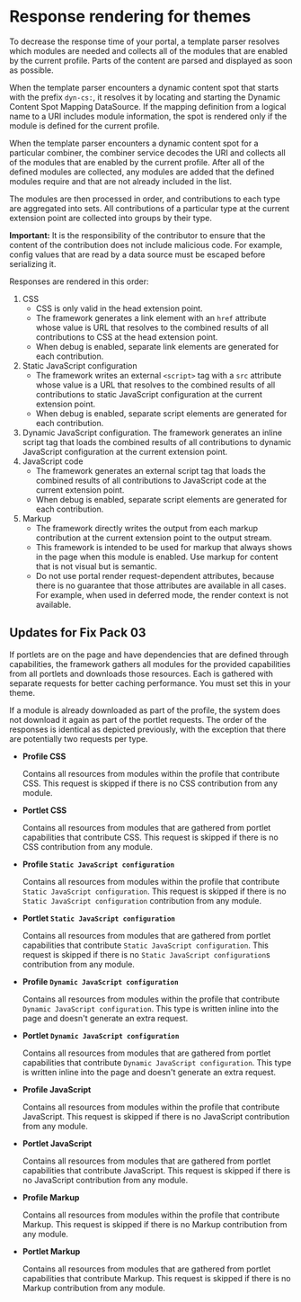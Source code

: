 # Response rendering for themes

To decrease the response time of your portal, a template parser resolves which modules are needed and collects all of the modules that are enabled by the current profile. Parts of the content are parsed and displayed as soon as possible.

When the template parser encounters a dynamic content spot that starts with the prefix `dyn-cs:`, it resolves it by locating and starting the Dynamic Content Spot Mapping DataSource. If the mapping definition from a logical name to a URI includes module information, the spot is rendered only if the module is defined for the current profile.

When the template parser encounters a dynamic content spot for a particular combiner, the combiner service decodes the URI and collects all of the modules that are enabled by the current profile. After all of the defined modules are collected, any modules are added that the defined modules require and that are not already included in the list.

The modules are then processed in order, and contributions to each type are aggregated into sets. All contributions of a particular type at the current extension point are collected into groups by their type.

**Important:** It is the responsibility of the contributor to ensure that the content of the contribution does not include malicious code. For example, config values that are read by a data source must be escaped before serializing it.

Responses are rendered in this order:

1.  CSS
    -   CSS is only valid in the head extension point.
    -   The framework generates a link element with an `href` attribute whose value is URL that resolves to the combined results of all contributions to CSS at the head extension point.
    -   When debug is enabled, separate link elements are generated for each contribution.
2.  Static JavaScript configuration
    -   The framework writes an external `<script>` tag with a `src` attribute whose value is a URL that resolves to the combined results of all contributions to static JavaScript configuration at the current extension point.
    -   When debug is enabled, separate script elements are generated for each contribution.
3.  Dynamic JavaScript configuration. The framework generates an inline script tag that loads the combined results of all contributions to dynamic JavaScript configuration at the current extension point.
4.  JavaScript code
    -   The framework generates an external script tag that loads the combined results of all contributions to JavaScript code at the current extension point.
    -   When debug is enabled, separate script elements are generated for each contribution.
5.  Markup
    -   The framework directly writes the output from each markup contribution at the current extension point to the output stream.
    -   This framework is intended to be used for markup that always shows in the page when this module is enabled. Use markup for content that is not visual but is semantic.
    -   Do not use portal render request-dependent attributes, because there is no guarantee that those attributes are available in all cases. For example, when used in deferred mode, the render context is not available.

## Updates for Fix Pack 03

If portlets are on the page and have dependencies that are defined through capabilities, the framework gathers all modules for the provided capabilities from all portlets and downloads those resources. Each is gathered with separate requests for better caching performance. You must set this in your theme.

If a module is already downloaded as part of the profile, the system does not download it again as part of the portlet requests. The order of the responses is identical as depicted previously, with the exception that there are potentially two requests per type.

-   **Profile CSS**

    Contains all resources from modules within the profile that contribute CSS. This request is skipped if there is no CSS contribution from any module.

-   **Portlet CSS**

    Contains all resources from modules that are gathered from portlet capabilities that contribute CSS. This request is skipped if there is no CSS contribution from any module.

-   **Profile `Static JavaScript configuration`**

    Contains all resources from modules within the profile that contribute `Static JavaScript configuration`. This request is skipped if there is no `Static JavaScript configuration` contribution from any module.

-   **Portlet `Static JavaScript configuration`**

    Contains all resources from modules that are gathered from portlet capabilities that contribute `Static JavaScript configuration`. This request is skipped if there is no `Static JavaScript configuration`s contribution from any module.

-   **Profile `Dynamic JavaScript configuration`**

    Contains all resources from modules within the profile that contribute `Dynamic JavaScript configuration`. This type is written inline into the page and doesn't generate an extra request.

-   **Portlet `Dynamic JavaScript configuration`**

    Contains all resources from modules that are gathered from portlet capabilities that contribute `Dynamic JavaScript configuration`. This type is written inline into the page and doesn't generate an extra request.

-   **Profile JavaScript**

    Contains all resources from modules within the profile that contribute JavaScript. This request is skipped if there is no JavaScript contribution from any module.

-   **Portlet JavaScript**

    Contains all resources from modules that are gathered from portlet capabilities that contribute JavaScript. This request is skipped if there is no JavaScript contribution from any module.

-   **Profile Markup**

    Contains all resources from modules within the profile that contribute Markup. This request is skipped if there is no Markup contribution from any module.

-   **Portlet Markup**

    Contains all resources from modules that are gathered from portlet capabilities that contribute Markup. This request is skipped if there is no Markup contribution from any module.



